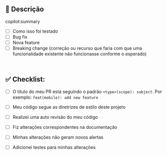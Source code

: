 ## 📃 Descrição

copilot:summary

- [ ] Como isso foi testado
- [ ] Bug fix
- [ ] Nova feature
- [ ] Breaking change (correção ou recurso que faria com que uma funcionalidade existente não funcionasse conforme o esperado)

&nbsp;
## ✅ Checklist:

- [ ] O título do meu PR está seguindo o padrão `<type>(scope): subject`. Por exemplo: `feat(mobile): add new feature`

- [ ] Meu código segue as diretrizes de estilo deste projeto
- [ ] Realizei uma auto revisão do meu código
- [ ] Fiz alterações correspondentes na documentação
- [ ] Minhas alterações não geram novos alertas
- [ ] Adicionei testes para minhas alterações

